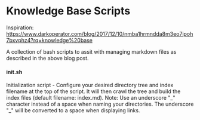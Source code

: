 # Knowledge Base Scripts

Inspiration: https://www.darkoperator.com/blog/2017/12/10/nmba1hrmndda8m3eo7ipoh7bxvphz4?rq=knowledge%20base

A collection of bash scripts to assit with managing markdown files as described in the above blog post. 

#### init.sh 
Initialization script - Configure your desired directory tree and index filename at the top of the script. It will then crawl the tree and build the index files (default filename: index.md). Note: Use an underscore "\_" character instead of a space when naming your directories. The underscore "\_" will be converted to a space when displaying links.
